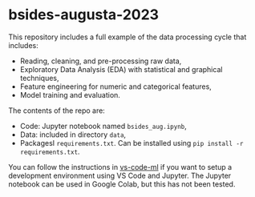 # bsides-augusta-2023

This repository includes a full example of the data processing cycle that includes:

- Reading, cleaning, and pre-processing raw data,
- Exploratory Data Analysis (EDA) with statistical and graphical techniques,
- Feature engineering for numeric and categorical features,
- Model training and evaluation.

The contents of the repo are:

- Code: Jupyter notebook named `bsides_aug.ipynb`,
- Data: included in directory `data`,
- PackagesI `requirements.txt`. Can be installed using `pip install -r requirements.txt`.

You can follow the instructions in [vs-code-ml](https://github.com/mundruid/vs-code-mlhttps://github.com/mundruid/vs-code-ml/blob/main/vs_code_ml/dev_env_ml.ipynb) if you want to setup a development environment using VS Code and Jupyter. The Jupyter notebook can be used in Google Colab, but this has not been tested.
